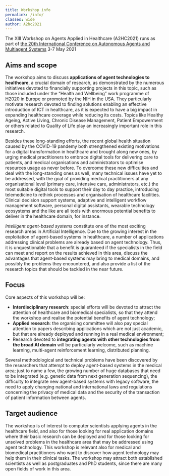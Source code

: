 ```yaml
---
title: Workshop info
permalink: /info/
classes: wide
author: A2hc2021
---
```


The XIII Workshop on Agents Applied in Healthcare (A2HC2021) runs as part of [the 20th International Conference on Autonomous Agents and Multiagent Systems](https://aamas2021.soton.ac.uk) 3-7 May 2021

## Aims and scope

The workshop aims to discuss **applications of agent technologies to healthcare**, a crucial domain of research, as demonstrated by the numerous initiatives devoted to financially supporting projects in this topic, such as those included under the “Health and Wellbeing” work programme of H2020 in Europe or promoted by the NIH in the USA.
They particularly motivate research devoted to finding solutions enabling an effective introduction of ICT in healthcare, as it is expected to have a big impact in expanding healthcare coverage while reducing its costs.
Topics like Healthy Ageing, Active Living, Chronic Disease Management, Patient Empowerment or others related to Quality of Life play an increasingly important role in this research.

Besides these long-standing efforts, the recent global health situation caused by the COVID-19 pandemy both strengthened existing motivations for a digital transformation in healthcare and brought along new ones, by urging medical practitioners to embrace digital tools for delivering care to patients, and medical organisations and administrators to optimise resources usage as never before.
To overcome these new difficulties and deal with the long-standing ones as well, many technical issues have yet to be addressed, with the goal of providing medical practitioners at any organisational level (primary care, intensive care, administrators, etc.) the most suitable digital tools to support their day to day practice, introducing telemedicine to rethink processes and organisation of healthcare facilities.
Clinical decision support systems, adaptive and intelligent workflow management software, personal digital assistants, wearable technology ecosystems and the like are all tools with enormous potential benefits to deliver in the healthcare domain, for instance.

*Intelligent agent-based systems* constitute one of the most exciting research areas in Artificial Intelligence.
Due to the growing interest in the exploitation of agent-based systems in healthcare, a number of applications addressing clinical problems are already based on agent technology.
Thus, it is unquestionable that a benefit is guaranteed if the specialists in the field can meet and report on the results achieved in this area, discuss the advantages that agent-based systems may bring to medical domains, and possibly the problems they encountered, and also provide a list of the research topics that should be tackled in the near future.

## Focus

Core aspects of this workshop will be:
 - **Interdisciplinary research**: special efforts will be devoted to attract the attention of healthcare and biomedical specialists, so that they attend the workshop and realise the potential benefits of agent technology;
 - **Applied research**: the organising committee will also pay special attention to papers describing applications which are not just academic, but that are already deployed and running in a real medical environment;
 - Research devoted to **integrating agents with other technologies from the broad AI domain** will be particularly welcome, such as machine learning, multi-agent reinforcement learning, distributed planning.

Several methodological and technical problems have been discovered by the researchers that attempt to deploy agent-based systems in the medical area; just to name a few, the growing number of huge databases that need to be integrated (e.g. genetic data from next generation sequencing), the difficulty to integrate new agent-based systems with legacy software, the need to apply changing national and international laws and regulations concerning the privacy of medical data and the security of the transaction of patient information between agents.

## Target audience

The workshop is of interest to computer scientists applying agents in the healthcare field, and also for those looking for real application domains where their basic research can be deployed and for those looking for unsolved problems in the healthcare area that may be addressed using agent technology.
This workshop is relevant also for medical and biomedical practitioners who want to discover how agent technology may help them in their clinical tasks.
The workshop may attract both established scientists as well as postgraduates and PhD students, since there are many open fields of work in this area.
